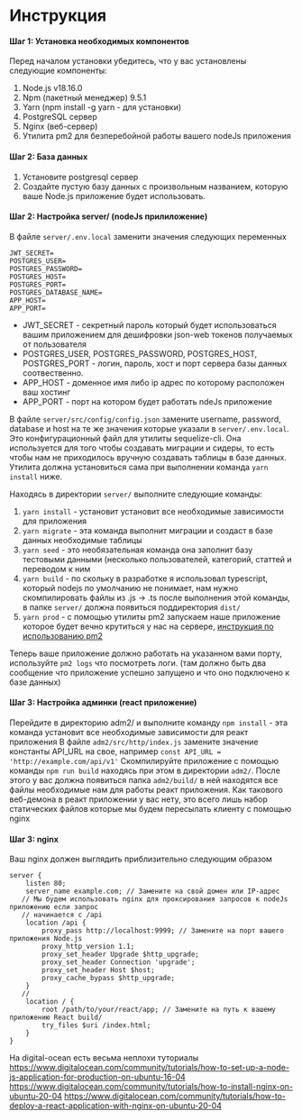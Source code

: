 # Инструкция

#### Шаг 1: Установка необходимых компонентов
Перед началом установки убедитесь, что у вас установлены следующие компоненты:

1. Node.js v18.16.0
2. Npm (пакетный менеджер) 9.5.1
3. Yarn (npm install -g yarn - для установки)
4. PostgreSQL сервер
5. Nginx (веб-сервер)
6. Утилита pm2 для безперебойной работы вашего nodeJs приложения

#### Шаг 2: База данных
1. Установите postgresql сервер
2. Создайте пустую базу данных с произвольным названием, которую ваше Node.js приложение будет использовать.

#### Шаг 2: Настройка server/ (nodeJs прилиложение)
В файле `server/.env.local` заменити значения следующих переменных

```
JWT_SECRET=
POSTGRES_USER=   
POSTGRES_PASSWORD=
POSTGRES_HOST=
POSTGRES_PORT=
POSTGRES_DATABASE_NAME=
APP_HOST=
APP_PORT=
```

- JWT_SECRET - секретный пароль который будет использоваться вашим приложением для дешифровки json-web токенов получаемых от пользователя
- POSTGRES_USER, POSTGRES_PASSWORD, POSTGRES_HOST, POSTGRES_PORT - логин, пароль, хост и порт сервера базы данных соотвественно.
- APP_HOST - доменное имя либо ip адрес по которому расположен ваш хостинг
- APP_PORT - порт на котором будет работать ndeJs приложение

В файле `server/src/config/config.json` замените username, password, database и host на те же значения которые указали в `server/.env.local`. Это конфигурационный файл для утилиты sequelize-cli. Она используется для того чтобы создавать миграции и сидеры, то есть чтобы нам не приходилось вручную создавать таблицы в базе данных. Утилита должна установиться сама при выполнении команда `yarn install` ниже.

Находясь в директории `server/` выполните следующие команды:
1. `yarn install` - установит установит все необходимые зависимости для приложения
2. `yarn migrate` - эта команда выполнит миграции и создаст в базе данных необходимые таблицы
3. `yarn seed` - это необязательная команда она заполнит базу тестовыми данными (несколько пользователей, категорий, статтей и переводом к ним
4. `yarn build` - по скольку в разработке я использовал typescript, который nodejs по умолчанию не понимает, нам нужно скомпилировать файлы из .js -> .ts после выполнения этой команды, в папке `server/` должна появиться поддиректория `dist/`
5. `yarn prod` - с помощью утилиты pm2 запускаем наше приложение которое будет вечно крутиться у нас на сервере, [инструкция по использованию pm2](https://pm2.keymetrics.io/docs/usage/quick-start/)

Теперь ваше приложение должно работать на указанном вами порту, используйте `pm2 logs` что посмотреть логи. (там должно быть два сообщение что приложение успешно запущено и что оно подключено к базе данных)

#### Шаг 3: Настройка админки (react приложение)
Перейдите в директорию adm2/ и выполните команду 
`npm install` - эта команда установит все необходимые зависимости для реакт приложения
В файле `adm2/src/http/index.js` замените значение константы API_URL на свое, например
`
const API_URL = 'http://example.com/api/v1'
`
Скомпилируйте приложение с помощью команды `npm run build` находясь при этом в директории `adm2/`. После этого у вас должна появиться папка `adm2/build/` в ней находятся все файлы необходимые нам для работы реакт приложения. Как такового веб-демона в реакт приложении у вас нету, это всего лишь набор статических файлов которые мы будем пересылать клиенту с помощью nginx

#### Шаг 3: nginx
Ваш nginx должен выглядить приблизительно следующим образом 
```
server {
    listen 80;
    server_name example.com; // Замените на свой домен или IP-адрес
   // Мы будем использовать nginx для проксирования запросов к nodeJs приложению если запрос
   // начинается с /api
    location /api {
        proxy_pass http://localhost:9999; // Замените на порт вашего приложения Node.js
        proxy_http_version 1.1;
        proxy_set_header Upgrade $http_upgrade;
        proxy_set_header Connection 'upgrade';
        proxy_set_header Host $host;
        proxy_cache_bypass $http_upgrade;
    }
   // 
    location / {
        root /path/to/your/react/app; // Замените на путь к вашему приложению React build/
        try_files $uri /index.html;
    }
}
```

На digital-ocean есть весьма неплохи туториалы
https://www.digitalocean.com/community/tutorials/how-to-set-up-a-node-js-application-for-production-on-ubuntu-16-04
https://www.digitalocean.com/community/tutorials/how-to-install-nginx-on-ubuntu-20-04
https://www.digitalocean.com/community/tutorials/how-to-deploy-a-react-application-with-nginx-on-ubuntu-20-04

    
